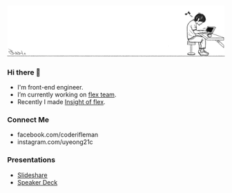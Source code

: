 ![](https://raw.githubusercontent.com/uyeong/uyeong/master/cover.png)

### Hi there 👋

- I'm front-end engineer.
- I’m currently working on [flex team](https://flex.team/).
- Recently I made [Insight of flex](https://flex.team/features/team-insight/).

### Connect Me

- facebook.com/coderifleman
- instagram.com/uyeong21c

### Presentations

- [Slideshare](https://www2.slideshare.net/UyeongJu/presentations)
- [Speaker Deck](https://speakerdeck.com/uyeong)

<!--
**uyeong/uyeong** is a ✨ _special_ ✨ repository because its `README.md` (this file) appears on your GitHub profile.

Here are some ideas to get you started:

- 🔭 I’m currently working on ...
- 🌱 I’m currently learning ...
- 👯 I’m looking to collaborate on ...
- 🤔 I’m looking for help with ...
- 💬 Ask me about ...
- 📫 How to reach me: ...
- 😄 Pronouns: ...
- ⚡ Fun fact: ...
-->
